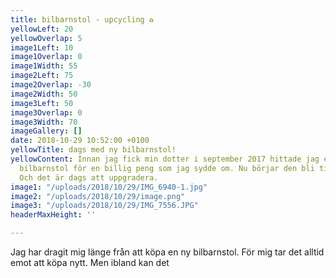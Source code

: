 ```yaml
---
title: bilbarnstol - upcycling ♻️
yellowLeft: 20
yellowOverlap: 5
image1Left: 10
image1Overlap: 0
image1Width: 55
image2Left: 75
image2Overlap: -30
image2Width: 50
image3Left: 50
image3Overlap: 0
image3Width: 70
imageGallery: []
date: 2018-10-29 10:52:00 +0100
yellowTitle: dags med ny bilbarnstol!
yellowContent: Innan jag fick min dotter i september 2017 hittade jag en begagnad
  bilbarnstol för en billig peng som jag sydde om. Nu börjar den bli tight för henne.
  Och det är dags att uppgradera.
image1: "/uploads/2018/10/29/IMG_6940-1.jpg"
image2: "/uploads/2018/10/29/image.png"
image3: "/uploads/2018/10/29/IMG_7556.JPG"
headerMaxHeight: ''

---
```

Jag har dragit mig länge från att köpa en ny bilbarnstol. För mig tar det alltid emot att köpa nytt. Men ibland kan det
